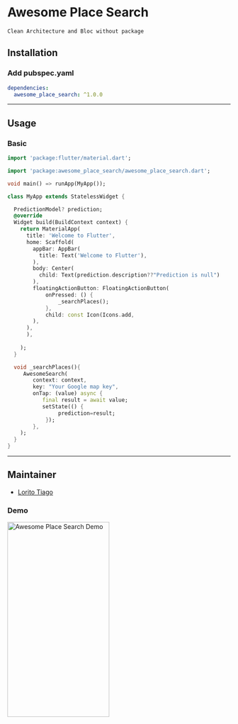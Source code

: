 # Awesome Place Search

```
Clean Architecture and Bloc without package
```


## Installation

### Add pubspec.yaml
``` yaml
dependencies:
  awesome_place_search: ^1.0.0
```
---
## Usage

### Basic
``` dart
import 'package:flutter/material.dart';

import 'package:awesome_place_search/awesome_place_search.dart';

void main() => runApp(MyApp());

class MyApp extends StatelessWidget {

  PredictionModel? prediction;
  @override
  Widget build(BuildContext context) {
    return MaterialApp(
      title: 'Welcome to Flutter',
      home: Scaffold(
        appBar: AppBar(
          title: Text('Welcome to Flutter'),
        ),
        body: Center(
          child: Text(prediction.description??"Prediction is null")
        ),
        floatingActionButton: FloatingActionButton(
            onPressed: () {
                _searchPlaces();
            },
            child: const Icon(Icons.add,
        ),
      ),
      ),
     
    );
  }

  void _searchPlaces(){
     AwesomeSearch(
        context: context,
        key: "Your Google map key",
        onTap: (value) async {
           final result = await value;
           setState(() {
                prediction=result;
            });
        },
    );
  }
}
```

---
## Maintainer

- [Lorito Tiago](https://github.com/gtgalone)

### Demo
<img src="https://user-images.githubusercontent.com/58330997/231830074-d9c9c65a-cc42-4bcf-80b6-3828b0374fc5.gif" width="230" height="440" alt="Awesome Place Search Demo" />


